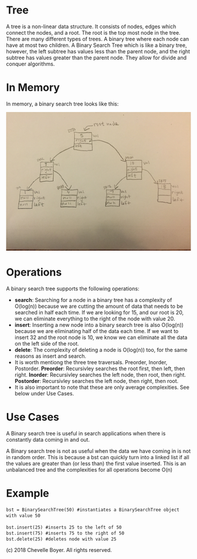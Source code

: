 # Tree

A tree is a non-linear data structure. It consists of nodes, edges which connect the nodes, and a root. The root is the top most node in the tree. There are many different types of trees. A binary tree where each node can have at most two children. A Binary Search Tree which is like a binary tree, however, the left subtree has values less than the parent node, and the right subtree has values greater than the parent node. They allow for divide and conquer algorithms.

# In Memory

In memory, a binary search tree looks like this:

![Image of a Binary Search Tree in Memory](images/bst.jpg)

# Operations

A binary search tree supports the following operations:

* **search**: Searching for a node in a binary tree has a complexity of O(log(n)) because we are cutting the amount of data that needs to be searched in half each time. If we are looking for 15, and our root is 20, we can eliminate everything to the right of the node with value 20.
* **insert**: Inserting a new node into a binary search tree is also O(log(n)) because we are eliminating half of the data each time. If we want to insert 32 and the root node is 10, we know we can eliminate all the data on the left side of the root.
* **delete**: The complexity of deleting a node is O(log(n)) too, for the same reasons as insert and search.
* It is worth mentiong the three tree traversals. Preorder, Inorder, Postorder. **Preorder**: Recursivley searches the root first, then left, then right. **Inorder**: Recursivley searches the left node, then root, then right. **Postorder**: Recursivley searches the left node, then right, then root.
* It is also important to note that these are only average complexities. See below under Use Cases.


# Use Cases

A Binary search tree is useful in search applications when there is constantly data coming in and out.

A Binary search tree is not as useful when the data we have coming in is not in random order. This is because a bst can quickly turn into a linked list if all the values are greater than (or less than) the first value inserted. This is an unbalanced tree and the complexities for all operations become O(n)

# Example

```
bst = BinarySearchTree(50) #instantiates a BinarySearchTree object with value 50

bst.insert(25) #inserts 25 to the left of 50
bst.insert(75) #inserts 75 to the right of 50
bst.delete(25) #deletes node with value 25
```

(c) 2018 Chevelle Boyer. All rights reserved.

